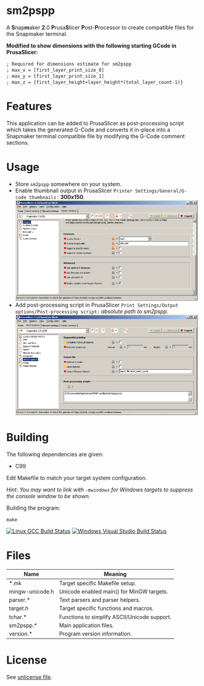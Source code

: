 sm2pspp
=======

A **S**nap**m**aker **2**.0 **P**rusa**S**licer **P**ost-**P**rocessor to create compatible files for the Snapmaker terminal.

**Modified to show dimensions with the following starting GCode in PrusaSlicer:**
```
; Required for dimensions estimate for sm2pspp
; max_x = [first_layer_print_size_0]
; max_y = [first_layer_print_size_1]
; max_z = {first_layer_height+layer_height*(total_layer_count-1)}
```

Features
========

This application can be added to PrusaSlicer as post-processing script which takes the generated G-Code and converts it in-place into a Snapmaker terminal compatible file by modifying the G-Code comment sections.

Usage
=====

* Store `sm2pspp` somewhere on your system.
* Enable thumbnail output in PrusaSlicer `Printer Settings/General/G-code thumbnails:` **300x150**.
  ![G-Code Thumbnail Setting](doc/thumbnail.png)
* Add post-processing script in PrusaSlicer `Print Settings/Output options/Post-processing script:` *absolute path to sm2pspp*.
  ![Post-processing Script](doc/postProcessor.png)

Building
========

The following dependencies are given:  
- C99

Edit Makefile to match your target system configuration.

_Hint: You may want to link with `-mwindows` for Windows targets to suppress the console window to be shown._

Building the program:  

    make

[![Linux GCC Build Status](https://img.shields.io/travis/daniel-starke/sm2pspp/main.svg?label=Linux)](https://travis-ci.org/daniel-starke/sm2pspp)
[![Windows Visual Studio Build Status](https://img.shields.io/appveyor/ci/danielstarke/sm2pspp/main.svg?label=Windows)](https://ci.appveyor.com/project/danielstarke/sm2pspp)    

Files
=====

|Name           |Meaning
|---------------|--------------------------------------------
|*.mk           |Target specific Makefile setup.
|mingw-unicode.h|Unicode enabled main() for MinGW targets.
|parser.*       |Text parsers and parser helpers.
|target.h       |Target specific functions and macros.
|tchar.*        |Functions to simplify ASCII/Unicode support.
|sm2pspp.*      |Main application files.
|version.*      |Program version information.

License
=======

See [unlicense file](LICENSE).  
